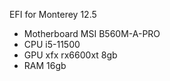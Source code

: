 EFI for Monterey 12.5
- Motherboard MSI B560M-A-PRO
- CPU i5-11500
- GPU xfx rx6600xt 8gb
- RAM 16gb
